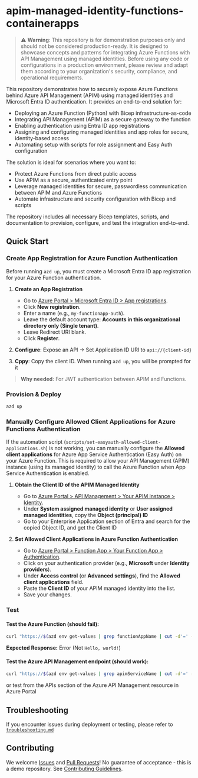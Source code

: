 # apim-managed-identity-functions-containerapps

> ⚠️ **Warning**: This repository is for demonstration purposes only and should not be considered production-ready. It is designed to showcase concepts and patterns for integrating Azure Functions with API Management using managed identities. Before using any code or configurations in a production environment, please review and adapt them according to your organization's security, compliance, and operational requirements.

This repository demonstrates how to securely expose Azure Functions behind Azure API Management (APIM) using managed identities and Microsoft Entra ID authentication. It provides an end-to-end solution for:

- Deploying an Azure Function (Python) with Bicep infrastructure-as-code
- Integrating API Management (APIM) as a secure gateway to the function
- Enabling authentication using Entra ID app registrations
- Assigning and configuring managed identities and app roles for secure, identity-based access
- Automating setup with scripts for role assignment and Easy Auth configuration

The solution is ideal for scenarios where you want to:

- Protect Azure Functions from direct public access
- Use APIM as a secure, authenticated entry point
- Leverage managed identities for secure, passwordless communication between APIM and Azure Functions
- Automate infrastructure and security configuration with Bicep and scripts

The repository includes all necessary Bicep templates, scripts, and documentation to provision, configure, and test the integration end-to-end.

## Quick Start

### Create App Registration for Azure Function Authentication

Before running `azd up`, you must create a Microsoft Entra ID app registration for your Azure Function authentication.

1. **Create an App Registration**

   - Go to [Azure Portal > Microsoft Entra ID > App registrations](https://portal.azure.com/#view/Microsoft_AAD_RegisteredApps/ApplicationsListBlade).
   - Click **New registration**.
   - Enter a name (e.g., `my-functionapp-auth`).
   - Leave the default account type: **Accounts in this organizational directory only (Single tenant)**.
   - Leave Redirect URI blank.
   - Click **Register**.

2. **Configure**: Expose an API → Set Application ID URI to `api://{client-id}`
3. **Cppy**: Copy the client ID. When running `azd up`, you will be prompted for it

> **Why needed**: For JWT authentication between APIM and Functions.

### Provision & Deploy

```sh
azd up
```

### Manually Configure Allowed Client Applications for Azure Functions Authentication

If the automation script (`scripts/set-easyauth-allowed-client-applications.sh`) is not working, you can manually configure the **Allowed client applications** for Azure App Service Authentication (Easy Auth) on your Azure Function. This is required to allow your API Management (APIM) instance (using its managed identity) to call the Azure Function when App Service Authentication is enabled.

1. **Obtain the Client ID of the APIM Managed Identity**

   - Go to [Azure Portal > API Management > Your APIM instance > Identity](https://portal.azure.com/).
   - Under **System assigned managed identity** or **User assigned managed identities**, copy the **Object (principal) ID**
   - Go to your Enterprise Application section of Entra and search for the copied Object ID, and get the Client ID

2. **Set Allowed Client Applications in Azure Function Authentication**
   - Go to [Azure Portal > Function App > Your Function App > Authentication](https://portal.azure.com/).
   - Click on your authentication provider (e.g., **Microsoft** under **Identity providers**).
   - Under **Access control** (or **Advanced settings**), find the **Allowed client applications** field.
   - Paste the **Client ID** of your APIM managed identity into the list.
   - Save your changes.

### Test

#### Test the Azure Function (should fail):

```sh
curl "https://$(azd env get-values | grep functionAppName | cut -d'=' -f2 | tr -d '"').azurewebsites.net/api/hello"
```

**Expected Response:** Error (Not `Hello, world!`)

#### Test the Azure API Management endpoint (should work):

```sh
curl "https://$(azd env get-values | grep apimServiceName | cut -d'=' -f2 | tr -d '"').azure-api.net/hello-api/hello"
```

or test from the APIs section of the Azure API Management resource in Azure Portal

## Troubleshooting

If you encounter issues during deployment or testing, please refer to [`troubleshooting.md`](./troubleshooting.md)

## Contributing

We welcome [Issues](../../issues) and [Pull Requests](../../pulls)! No guarantee of acceptance - this is a demo repository. See [Contributing Guidelines](CONTRIBUTING.md).
